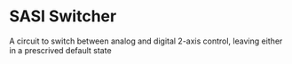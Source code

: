 # SASI Switcher
 A circuit to switch between analog and digital 2-axis control, leaving either in a prescrived default state
